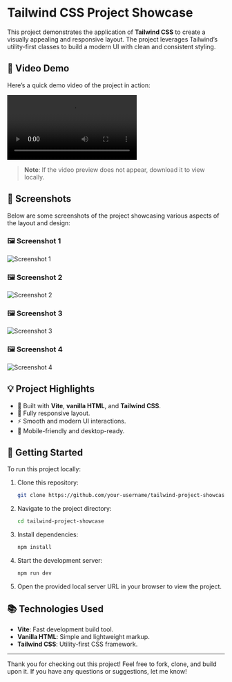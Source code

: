# Tailwind CSS Project Showcase

This project demonstrates the application of **Tailwind CSS** to create a visually appealing and responsive layout. The project leverages Tailwind’s utility-first classes to build a modern UI with clean and consistent styling.

## 🎥 Video Demo

Here’s a quick demo video of the project in action:

![Project Demo Video](./Untitled%20video%20-%20Made%20with%20Clipchamp.mp4)

> **Note**: If the video preview does not appear, download it to view locally.

## 📸 Screenshots

Below are some screenshots of the project showcasing various aspects of the layout and design:

### 🖼️ Screenshot 1
![Screenshot 1](./Screenshot%202025-06-01%20213332.png)

### 🖼️ Screenshot 2
![Screenshot 2](./Screenshot%202025-06-01%20213346.png)

### 🖼️ Screenshot 3
![Screenshot 3](./Screenshot%202025-06-01%20213356.png)

### 🖼️ Screenshot 4
![Screenshot 4](./Screenshot%202025-06-01%20213406.png)

## 💡 Project Highlights

- 🌟 Built with **Vite**, **vanilla HTML**, and **Tailwind CSS**.
- 🎨 Fully responsive layout.
- ⚡ Smooth and modern UI interactions.
- 📱 Mobile-friendly and desktop-ready.

## 🚀 Getting Started

To run this project locally:

1. Clone this repository:
    ```bash
    git clone https://github.com/your-username/tailwind-project-showcase.git
    ```
2. Navigate to the project directory:
    ```bash
    cd tailwind-project-showcase
    ```
3. Install dependencies:
    ```bash
    npm install
    ```
4. Start the development server:
    ```bash
    npm run dev
    ```
5. Open the provided local server URL in your browser to view the project.

## 📚 Technologies Used

- **Vite**: Fast development build tool.
- **Vanilla HTML**: Simple and lightweight markup.
- **Tailwind CSS**: Utility-first CSS framework.

---

Thank you for checking out this project! Feel free to fork, clone, and build upon it. If you have any questions or suggestions, let me know!
